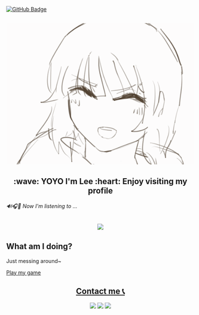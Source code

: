 
<a href="https://github.com/CharliezXx?tab=followers" target="_blank" align="middle"><img src="https://img.shields.io/github/followers/CharliezXx?label=Followers&style=social" alt="GitHub Badge"></a>

##
<p align = "middle"> <img src ="Animation2.gif"></p>


 
<p align="middle">
  <h2 align="middle">:wave: YOYO I'm Lee :heart: Enjoy visiting my profile<br></h2>	  
</p>
   


 ###### 🔊🎧🎵 Now I'm listening to ...<br>

<p align="middle"><a herf = "https://open.spotify.com/user/31nnfyjov533jlmfw5ro7cmcjyz4&redirect=false "> <img src ="https://spotify-now-playing-novatorem.vercel.app/api/spotify"> </a>
</p>		


## What am I doing?
Just messing around~	

<a href="https://sharemygame.com/@Abyzz/project-boost">Play my game

	
<p>
	<h2 align="middle">Contact me 📞</h2>
</p>

<p align="middle">
<a href="https://www.facebook.com/NahhhLeo/" target="_blank"><img src="https://img.shields.io/badge/Facebook-1877F2?style=for-the-badge&logo=facebook&logoColor=white"></a>
<a href="https://twitter.com/chhharliex" target="_blank"><img src="https://img.shields.io/badge/Twitter-1DA1F2?style=for-the-badge&logo=twitter&logoColor=white"></a>
<a href="https://discordapp.com/users/852606416526901279" target="_blank"><img src="https://img.shields.io/badge/Discord-5865F2?style=for-the-badge&logo=discord&logoColor=white"></a>
</p>







    
<!--
**CharliezXx/CharliezXx** is a ✨ _special_ ✨ repository because its `README.md` (this file) appears on your GitHub profile.
![Visitor Count](https://profile-counter.glitch.me/CharliezXx/count.svg)
Here are some ideas to get you started:

- 🔭 I’m currently working on ...
- 🌱 I’m currently learning ...
- 👯 I’m looking to collaborate on ...
- 🤔 I’m looking for help with ...
- 💬 Ask me about ...
- 📫 How to reach me: ...
- 😄 Pronouns: ...
- ⚡ Fun fact: ...
--> 
